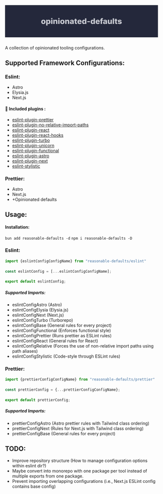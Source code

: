 # ![Banner](/assets/banner.svg)
A collection of opinionated tooling configurations.

## Supported Framework Configurations:
### Eslint:
- Astro
- Elysia.js
- Next.js

#### :electric_plug: Included plugins :
- [eslint-plugin-prettier](https://github.com/prettier/eslint-plugin-prettier)
- [eslint-plugin-no-relative-import-paths](https://github.com/MelvinVermeer/eslint-plugin-no-relative-import-paths)
- [eslint-plugin-react](https://github.com/jsx-eslint/eslint-plugin-react)
- [eslint-plugin-react-hooks](https://github.com/facebook/react/tree/main/packages/eslint-plugin-react-hooks)
- [eslint-plugin-turbo](https://github.com/vercel/turborepo/tree/main/packages/eslint-plugin-turbo)
- [eslint-plugin-unicorn](https://github.com/sindresorhus/eslint-plugin-unicorn)
- [eslint-plugin-functional](https://github.com/eslint-functional/eslint-plugin-functional)
- [eslint-plugin-astro](https://github.com/ota-meshi/eslint-plugin-astro)
- [eslint-plugin-next](https://github.com/vercel/next.js/tree/canary/packages/eslint-plugin-next)
- [eslint-stylistic](https://github.com/eslint-stylistic/eslint-stylistic)

### Prettier:
- Astro
- Next.js
- +Opinionated defaults

## Usage:
#### Installation:
`bun add reasonable-defaults -d`
`npm i reasonable-defaults -D`
### Eslint:
```ts
import {eslintConfigConfigName} from "reasonable-defaults/eslint"

const eslintConfig = [...eslintConfigConfigName];

export default eslintConfig;
```

##### Supported Imports:
- eslintConfigAstro (Astro)
- eslintConfigElysia (Elysia.js)
- eslintConfigNext (Next.js)
- eslintConfigTurbo (Turborepo)
- eslintConfigBase (General rules for every project)
- eslintConfigFunctional (Enforces functional style)
- eslintConfigPrettier (Runs prettier as ESLint rules)
- eslintConfigReact (General rules for React)
- eslintConfigRelative (Forces the use of non-relative import paths using path aliases)
- eslintConfigStylistic (Code-style through ESLint rules)

### Prettier:
```ts
import {prettierConfigConfigName} from "reasonable-defaults/prettier"

const prettierConfig = {...prettierConfigConfigName};

export default prettierConfig;
```

##### Supported Imports:
- prettierConfigAstro (Astro prettier rules with Tailwind class ordering)
- prettierConfigNext (Rules for Next.js with Tailwind class ordering)
- prettierConfigBase (General rules for every project)

## TODO:
- Improve repository structure (How to manage configuration options within eslint dir?)
- Maybe convert into monorepo with one package per tool instead of multiple exports from one package.
- Prevent importing overlapping configurations (i.e., Next.js ESLint config contains base config)
